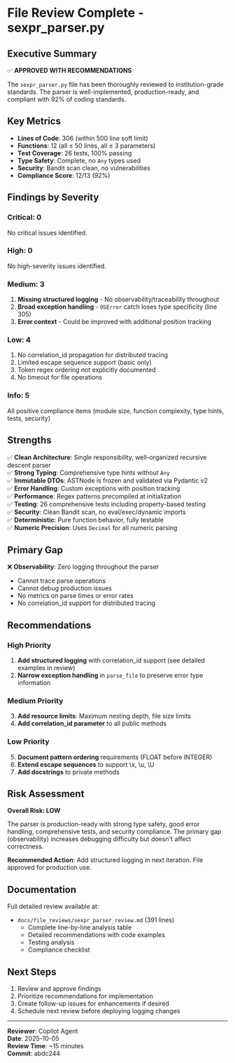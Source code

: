 # File Review Complete - sexpr_parser.py

## Executive Summary

✅ **APPROVED WITH RECOMMENDATIONS**

The `sexpr_parser.py` file has been thoroughly reviewed to institution-grade standards. The parser is well-implemented, production-ready, and compliant with 92% of coding standards.

## Key Metrics

- **Lines of Code**: 306 (within 500 line soft limit)
- **Functions**: 12 (all ≤ 50 lines, all ≤ 3 parameters)
- **Test Coverage**: 26 tests, 100% passing
- **Type Safety**: Complete, no `Any` types used
- **Security**: Bandit scan clean, no vulnerabilities
- **Compliance Score**: 12/13 (92%)

## Findings by Severity

### Critical: 0
No critical issues identified.

### High: 0
No high-severity issues identified.

### Medium: 3
1. **Missing structured logging** - No observability/traceability throughout
2. **Broad exception handling** - `OSError` catch loses type specificity (line 305)
3. **Error context** - Could be improved with additional position tracking

### Low: 4
1. No correlation_id propagation for distributed tracing
2. Limited escape sequence support (basic only)
3. Token regex ordering not explicitly documented
4. No timeout for file operations

### Info: 5
All positive compliance items (module size, function complexity, type hints, tests, security)

## Strengths

✅ **Clean Architecture**: Single responsibility, well-organized recursive descent parser  
✅ **Strong Typing**: Comprehensive type hints without `Any`  
✅ **Immutable DTOs**: ASTNode is frozen and validated via Pydantic v2  
✅ **Error Handling**: Custom exceptions with position tracking  
✅ **Performance**: Regex patterns precompiled at initialization  
✅ **Testing**: 26 comprehensive tests including property-based testing  
✅ **Security**: Clean Bandit scan, no eval/exec/dynamic imports  
✅ **Deterministic**: Pure function behavior, fully testable  
✅ **Numeric Precision**: Uses `Decimal` for all numeric parsing  

## Primary Gap

❌ **Observability**: Zero logging throughout the parser
- Cannot trace parse operations
- Cannot debug production issues
- No metrics on parse times or error rates
- No correlation_id support for distributed tracing

## Recommendations

### High Priority
1. **Add structured logging** with correlation_id support (see detailed examples in review)
2. **Narrow exception handling** in `parse_file` to preserve error type information

### Medium Priority
3. **Add resource limits**: Maximum nesting depth, file size limits
4. **Add correlation_id parameter** to all public methods

### Low Priority
5. **Document pattern ordering** requirements (FLOAT before INTEGER)
6. **Extend escape sequences** to support \x, \u, \U
7. **Add docstrings** to private methods

## Risk Assessment

**Overall Risk: LOW**

The parser is production-ready with strong type safety, good error handling, comprehensive tests, and security compliance. The primary gap (observability) increases debugging difficulty but doesn't affect correctness.

**Recommended Action**: Add structured logging in next iteration. File approved for production use.

## Documentation

Full detailed review available at:
- `docs/file_reviews/sexpr_parser_review.md` (391 lines)
  - Complete line-by-line analysis table
  - Detailed recommendations with code examples
  - Testing analysis
  - Compliance checklist

## Next Steps

1. Review and approve findings
2. Prioritize recommendations for implementation
3. Create follow-up issues for enhancements if desired
4. Schedule next review before deploying logging changes

---

**Reviewer**: Copilot Agent  
**Date**: 2025-10-05  
**Review Time**: ~15 minutes  
**Commit**: abdc244
